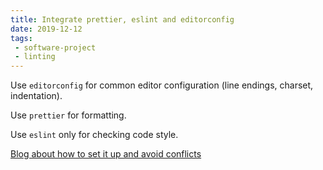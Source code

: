 ```yaml
---
title: Integrate prettier, eslint and editorconfig
date: 2019-12-12
tags:
 - software-project
 - linting
---
```


Use `editorconfig` for common editor configuration (line endings, charset, indentation).

Use `prettier` for formatting.

Use `eslint` only for checking code style.

[Blog about how to set it up and avoid conflicts](https://blog.theodo.com/2019/08/empower-your-dev-environment-with-eslint-prettier-and-editorconfig-with-no-conflicts/)
